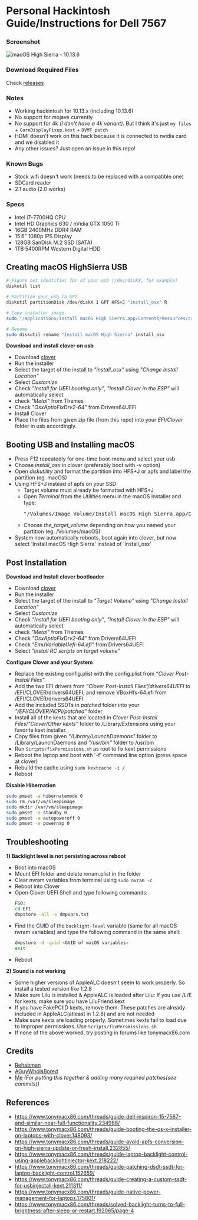 # Personal Hackintosh Guide/Instructions for Dell 7567

### Screenshot
![macOS High Sierra - 10.13.6](https://raw.githubusercontent.com/Nihhaar/Hackintosh-Dell-7567/master/Assets/Screenshot.png)

### Download Required Files
Check [releases](https://github.com/Nihhaar/Hackintosh-Dell7567/releases)

### Notes
 - Working hackintosh for 10.13.x (including 10.13.6)
 - No support for mojave currently
 - No support for 4k *(I don't have a 4k variant)*. But I think it's just `my files` + `CoreDisplayFixup.kext` + `DVMT patch`
 - HDMI doesn't work on this hack because it is connected to nvidia card and we disabled it
 - Any other issues? Just open an issue in this repo!

### Known Bugs
 - Stock wifi doesn't work (needs to be replaced with a compatible one)
 - SDCard reader
 - 2.1 audio (2.0 works)

### Specs
 - Intel i7-7700HQ CPU
 - Intel HD Graphics 630 / nVidia GTX 1050 Ti
 - 16GB 2400MHz DDR4 RAM
 - 15.6” 1080p IPS Display
 - 128GB SanDisk M.2 SSD (SATA)
 - 1TB 5400RPM Western Digital HDD

## Creating macOS HighSierra USB

```bash
# Figure out identifier for of your usb (/dev/diskX, for example)
diskutil list

# Partition your usb in GPT
diskutil partitionDisk /dev/diskX 1 GPT HFS+J "install_osx" R

# Copy installer image
sudo "/Applications/Install macOS High Sierra.app/Contents/Resources/createinstallmedia" --volume /Volumes/install_osx --nointeraction

# Rename
sudo diskutil rename "Install macOS High Sierra" install_osx
```

**Download and install clover on usb**
  - Download [clover](https://bitbucket.org/RehabMan/clover/downloads/)
  - Run the installer
  - Select the target of the install to *"install_osx"* using *"Change Install Location"*
  - Select *Customize*
  - Check *"Install for UEFI booting only"*, *"Install Clover in the ESP"* will automatically select
  - check *"Metal"* from Themes
  - Check *"OsxAptioFixDrv2-64"* from Drivers64UEFI
  - Install Clover
  - Place the files from given zip file (from this repo) into your *EFI/Clover* folder in usb accordingly.


## Booting USB and Installing macOS

  - Press F12 repeatedly for one-time boot-menu and select your usb
  - Choose *install_osx* in clover (preferably boot with -v option)
  - Open *diskutility* and format the partition into HFS+J or apfs and label the partition (eg. macOS)
  - Using HFS+J instead of apfs on your SSD:
      - Target volume must already be formatted with HFS+J
      - Open *Terminal* from the *Utilities* menu in the macOS installer and type:
        <pre>"/Volumes/Image Volume/Install macOS High Sierra.app/Contents/Resources/startosinstall" --volume <b>the_target_volume</b> --converttoapfs NO --agreetolicense
        </pre>
      - Choose *the_target_volume* depending on how you named your partition (eg. /Volumes/macOS)
  - System now automatically reboots, boot again into clover, but now select 'Install macOS High Sierra' instead of 'install_osx'
  

## Post Installation

**Download and Install clover bootloader**
  - Download [clover](https://bitbucket.org/RehabMan/clover/downloads/)
  - Run the installer
  - Select the target of the install to *"Target Volume"* using *"Change Install Location"*
  - Select *Customize*
  - Check *"Install for UEFI booting only"*, *"Install Clover in the ESP"* will automatically select
  - check *"Metal"* from Themes
  - Check *"OsxAptioFixDrv2-64"* from Drivers64UEFI
  - Check *"EmuVariableUefi-64.efi"* from Drivers64UEFI
  - Select *"Install RC scripts on target volume"*


**Configure Clover and your System**
  - Replace the existing config.plist with the config.plist from *“Clover Post-Install Files”*
  - Add the two EFI drivers from *“Clover Post-Install Files”/drivers64UEFI* to /EFI/CLOVER/drivers64UEFI, and remove VBoxHfs-64.efi from /EFI/CLOVER/drivers64UEFI
  - Add the included SSDTs in *patched* folder into your *"/EFI/CLOVER/ACPI/patched"* folder
  - Install all of the kexts that are located in *Clover Post-Install Files/"Clover/Other kexts"* folder to /Library/Extensions using your favorite kext installer.
  - Copy files from given *"/Library/LaunchDaemons"* folder to /Library/LaunchDaemons and *"/usr/bin"* folder to /usr/bin
  - Run `Scripts/fixPermissions.sh` as root to fix kext permissions
  - Reboot the laptop and boot with '-f' command line option (press space at clover)
  - Rebuild the cache using `sudo kextcache -i /`
  - Reboot  

**Disable Hibernation**
```bash
sudo pmset -a hibernatemode 0
sudo rm /var/vm/sleepimage
sudo mkdir /var/vm/sleepimage
sudo pmset -a standby 0
sudo pmset -a autopoweroff 0
sudo pmset -a powernap 0
```

## Troubleshooting
**1) Backlight level is not persisting across reboot**
 - Boot into macOS
 - Mount EFI folder and delete nvram.plist in the folder
 - Clear nvram variables from terminal using `sudo nvram -c`
 - Reboot into Clover
 - Open Clover UEFI Shell and type following commands:
   ```bash
   FS0: 
   cd EFI 
   dmpstore -all -s dmpvars.txt
   ```
 - Find the GUID of the `backlight-level` variable (same for all macOS nvram variables) and type the following command in the same shell:
   ```bash
   dmpstore -d -guid <GUID of macOS variables> 
   exit
   ```
 - Reboot  

**2) Sound is not working**
 - Some higher versions of AppleALC doesn't seem to work properly. So install a tested version like 1.2.8
 - Make sure Lilu is installed & AppleALC is loaded after Lilu: If you use /L/E for kexts, make sure you have LiluFriend.kext
 - If you have FakePCIID kexts, remove them. These patches are already included in AppleALC(atleast in 1.2.8) and are not needed
 - Make sure kexts are loading properly. Sometimes kexts fail to load due to improper permissions. Use `Scripts/fixPersmissions.sh`
 - If none of the above worked, try posting in forums like tonymacx86.com  

## Credits
 - [Rehabman](https://www.tonymacx86.com/members/rehabman.429483/)
 - [AGuyWhoIsBored](https://www.tonymacx86.com/members/aguywhoisbored.1105835/)
 - [Me](https://www.github.com/Nihhaar/) *(For putting this together & adding many required patches(see commits))*

## References
 - https://www.tonymacx86.com/threads/guide-dell-inspiron-15-7567-and-similar-near-full-functionality.234988/
 - https://www.tonymacx86.com/threads/guide-booting-the-os-x-installer-on-laptops-with-clover.148093/
 - https://www.tonymacx86.com/threads/guide-avoid-apfs-conversion-on-high-sierra-update-or-fresh-install.232855/
 - https://www.tonymacx86.com/threads/guide-laptop-backlight-control-using-applebacklightinjector-kext.218222/
 - https://www.tonymacx86.com/threads/guide-patching-dsdt-ssdt-for-laptop-backlight-control.152659/
 - https://www.tonymacx86.com/threads/guide-creating-a-custom-ssdt-for-usbinjectall-kext.211311/
 - https://www.tonymacx86.com/threads/guide-native-power-management-for-laptops.175801/
 - https://www.tonymacx86.com/threads/solved-backlight-turns-to-full-brightness-after-sleep-or-restart.192065/page-4
